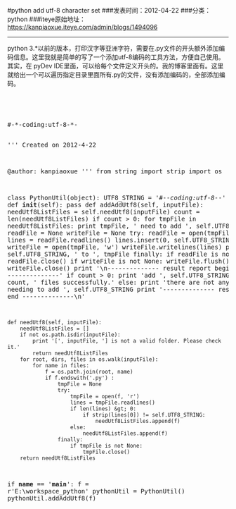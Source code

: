 #python add utf-8 character set
###发表时间：2012-04-22
###分类：python
###iteye原始地址：<a href="https://kanpiaoxue.iteye.com/admin/blogs/1494096" target="_blank">https://kanpiaoxue.iteye.com/admin/blogs/1494096</a>

---

<p>python 3.*以前的版本，打印汉字等亚洲字符，需要在.py文件的开头额外添加编码信息。这里我就是简单的写了一个添加utf-8编码的工具方法，方便自己使用。其实，在 pyDev IDE里面，可以给每个文件定义开头的。我的博客里面有。这里就给出一个可以遍历指定目录里面所有.py的文件，没有添加编码的，全部添加编码。</p>
<p>&nbsp;</p>
<p>&nbsp;</p>
<pre name="code" class="python">#-*-coding:utf-8-*-

'''
Created on 2012-4-22

@author: kanpiaoxue
'''
from string import strip
import os

class PythonUtil(object):
    UTF8_STRING = '#-*-coding:utf-8-*-'
    def __init__(self):
        pass
    def addAddUtf8(self, inputFile):
        needUtf8ListFiles = self.needUtf8(inputFile)
        count = len(needUtf8ListFiles)
        if count &gt; 0:
            for tmpFile in needUtf8ListFiles:
                print tmpFile, ' need to add ', self.UTF8_STRING
                readFile = None
                writeFile = None
                try:
                    readFile = open(tmpFile, 'r')
                    lines = readFile.readlines()
                    lines.insert(0, self.UTF8_STRING + '\n')
                    writeFile = open(tmpFile, 'w')
                    writeFile.writelines(lines)
                    print 'add ', self.UTF8_STRING, ' to ', tmpFile
                finally:
                    if readFile is not None:
                        readFile.close()
                    if writeFile is not None:
                        writeFile.flush()
                        writeFile.close()
        print '\n-------------- result report begin --------------'
        if count &gt; 0:
            print 'add ', self.UTF8_STRING, ' to ', count, ' files successfully.'
        else:
            print 'there are not any files needing to add ', self.UTF8_STRING
        print '--------------  result report end  --------------\n'
    
    def needUtf8(self, inputFile):
        needUtf8ListFiles = []
        if not os.path.isdir(inputFile):
            print '[', inputFile, '] is not a valid folder. Please check it.'
            return needUtf8ListFiles
        for root, dirs, files in os.walk(inputFile):
            for name in files:
                f = os.path.join(root, name)
                if f.endswith('.py') :
                    tmpFile = None
                    try:
                        tmpFile = open(f, 'r')
                        lines = tmpFile.readlines()
                        if len(lines) &gt; 0:
                            if strip(lines[0]) != self.UTF8_STRING:
                                needUtf8ListFiles.append(f)
                        else:
                            needUtf8ListFiles.append(f)
                    finally:
                        if tmpFile is not None:
                            tmpFile.close()
        return needUtf8ListFiles
                    

if __name__ == '__main__':
    f = r'E:\workspace_python'
    pythonUtil = PythonUtil()
    pythonUtil.addAddUtf8(f)

    
</pre>